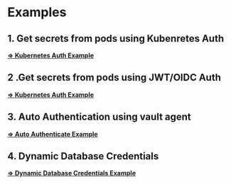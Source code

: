 # Examples
## 1. Get secrets from pods using Kubenretes Auth
**[=> Kubernetes Auth Example](kubernetes-auth/README.md)**
## 2 .Get secrets from pods using JWT/OIDC Auth
**[=> Kubernetes Auth Example](jwt-auth/README.md)**
## 3. Auto Authentication using vault agent
**[=> Auto Authenticate Example](auto-auth/README.md)**
## 4. Dynamic Database Credentials
**[=> Dynamic Database Credentials Example](dynamic-database-credentials/README.md)**
